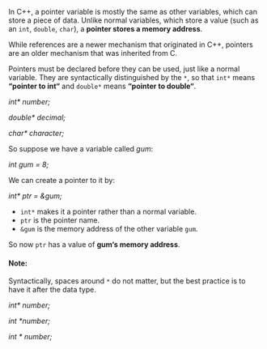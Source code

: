 In C++, a pointer variable is mostly the same as other variables, which can store a piece of data. Unlike normal variables, which store a value (such as an `int`, `double`, `char`), a **pointer stores a memory address**.

While references are a newer mechanism that originated in C++, pointers are an older mechanism that was inherited from C.

Pointers must be declared before they can be used, just like a normal variable. They are syntactically distinguished by the `*`, so that `int*` means **“pointer to int“** and `double*` means **“pointer to double“**.

_int* number;_

_double* decimal;_

_char* character;_

So suppose we have a variable called *gum*:

_int gum = 8;_

We can create a pointer to it by:

_int* ptr = &gum;_

* `int*` makes it a pointer rather than a normal variable.
* `ptr` is the pointer name.
* `&gum` is the memory address of the other variable `gum`.

So now `ptr` has a value of **gum‘s memory address**.


#### Note: 
Syntactically, spaces around `*` do not matter, but the best practice is to have it after the data type.

_int* number;_

_int *number;_

_int * number;_
